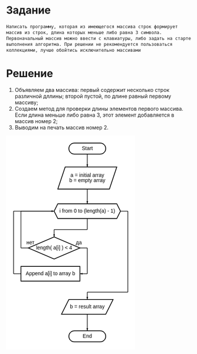 # Задание

    Написать программу, которая из имеющегося массива строк формирует массив из строк, длина которых меньше либо равна 3 символа. Первоначальный массив можно ввести с клавиатуры, либо задать на старте выполнения алгоритма. При решении не рекомендуется пользоваться коллекциями, лучше обойтись исключительно массивами

# Решение

1. Объявляем два массива: первый содержит несколько строк различной дллины; второй пустой, по длине равный первому массиву;
2. Создаем метод для проверки длины элементов первого массива. Если длина меньше либо равна 3, этот элемент добавляется в массив номер 2; 
3. Выводим на печать массив номер 2.

![Блок-схема](https://github.com/salikovGit/Final_test/blob/main/diagram.png?raw=true)
